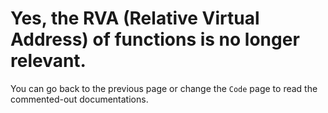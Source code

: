 # Yes, the RVA (Relative Virtual Address) of functions is no longer relevant.
You can go back to the previous page or change the `Code` page to read the commented-out documentations.
<!-- # Lấy RVA (Relative Virtual Address) của các hàm
## Windows
- Tải và giải nén bản phát hành mới nhất của [Il2CppDumper](https://github.com/Perfare/Il2CppDumper).
- Làm theo [hướng dẫn của IL2CPPDumper](https://github.com/Perfare/Il2CppDumper?tab=readme-ov-file#usage) để tạo ra các tệp dll.
- Mở `mscorlib.dll` và `System.dll` trong thư mục `DummyDll` mới được tạo ra bằng [dnSpy](https://github.com/dnSpyEx/dnSpy).
- Trong `mscorlib.dll`, điều hướng đến namespace `System`, class `String` và tìm 2 hàm `unsafe string CreateString(sbyte* value, int startIndex, int length)` và `unsafe string CreateString(char* value, int startIndex, int length)`.
- Trong `System.dll`, điều hướng đến namespace `System.Net.Sockets`, class `TcpClient` và tìm hàm `public void Connect(string hostname, int port)`.
- RVA của các hàm này nằm trong attribute `Il2CppDummyDll.AddressAttribute`, biến `RVA` ở dạng thập lục phân. 
<br>![](./Media/Getting-Function-RVAs-1.png)
## Android
- Cài đặt các ứng dụng sau:
  - [Apktool M](https://maximoff.su/apktool/?lang=en)
  - [Bản phát hành mới nhất](https://github.com/Poko-Apps/Il2cppDumpDroidGUI/releases/latest) của [Il2CppDumperGUI](https://github.com/Poko-Apps/Il2cppDumpDroidGUI/)
  - Trình soạn thảo văn bản [QuickEdit](https://play.google.com/store/apps/details?id=com.rhmsoft.edit)
- Dịch ngược tệp APK bằng Apktool M:
  - Chọn tệp APK cần dịch ngược và nhấn vào `Dịch ngược`
  <br>![](./Media/Getting-Function-RVAs-2.png)
  - Ở cửa sổ tiếp theo, chọn `Được rồi`
  <br>![](./Media/Getting-Function-RVAs-3.png)
  - Đợi cho quá trình dịch ngược hoàn tất, sau đó chọn `Được rồi`
  <br>![](./Media/Getting-Function-RVAs-4.png)
- Mở Il2CppDumperGUI và nhập đường dẫn đến tệp `libil2cpp.so` trong thư mục `lib/[kiến trúc máy của bạn]` của thư mục mã nguồn đã dịch ngược vào trường `Enter executable path...`
  - Bạn có thể nhấn vào biểu tượng thư mục ở bên phải để chọn tệp.
  - Kiến trúc của máy có thể được xem bằng cách tải ứng dụng [AIDA64](https://play.google.com/store/apps/details?id=com.finalwire.aida64).
- Nhập đường dẫn đến tệp `global-metadata.dat` trong thư mục `assets/bin/Data/Managed/Metadata` của thư mục mã nguồn đã dịch ngược vào trường `Enter metadata path...`
  - Bạn có thể nhấn vào biểu tượng thư mục ở bên phải để chọn tệp.
- Nhấn `Dump` và chờ cho quá trình hoàn tất.
<br>![](./Media/Getting-Function-RVAs-5.png)
- Mở tệp `dump.cs` được tạo ra trong thư mục được ghi trong nhật ký của Il2CppDumperGUI bằng trình soạn thảo văn bản QuickEdit.
<br>![](./Media/Getting-Function-RVAs-6.png)
- Tìm `CreateString(` để lấy RVA của hàm `System.String::CreateString(System.Sbyte* value, System.Int32 startIndex, System.Int32 length)` và `System.String::CreateString(System.Char* value, System.Int32 startIndex, System.Int32 length)`.
<br>![](./Media/Getting-Function-RVAs-7.png)
  - Tìm `Connect(` để lấy RVA của hàm `System.Net.Sockets.TcpClient::Connect(System.String hostname, System.Int32 port)`.
<br>![](./Media/Getting-Function-RVAs-8.png)
## Thứ tự các hàm
Thứ tự RVA của các hàm trong NROIPChanger Android như sau:
1. `System.String::CreateString(System.Sbyte* value, System.Int32 startIndex, System.Int32 length)` trong `mscorlib.dll`.
2. `System.String::CreateString(System.Char* value, System.Int32 startIndex, System.Int32 length)` trong `mscorlib.dll`.
3. `System.Net.Sockets.TcpClient::Connect(System.String hostname, System.Int32 port)` trong `System.dll`. -->